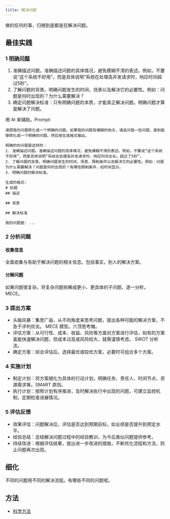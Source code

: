 ```yaml
---
title: 解决问题
---
```


做的任何的事，归根到底都是在解决问题。

## 最佳实践
### 1 [明确问题](../d/define-the-problem.md)
1. 准确描述问题。准确描述问题的具体情况，避免模糊不清的表述。例如，不要说“这个系统不好用”，而是具体说明“系统在处理高并发请求时，响应时间超过5秒”。
2. 了解问题的背景。明确问题发生的时间、场景以及解决它的必要性。例如：问题是何时出现的？为什么需要解决？
3. 确定问题解决标准：只有明确问题的本质，才能真正解决问题。明确问题才算是解决了问题。

用 AI 来辅助。Prompt:
```
请把我的问题转化成一个明确的问题。如果我的问题有模糊的地方，请追问我一些问题，直到能够转化成一个明确的问题。然后按生成格式输出。

明确的的问题是这样的：
1. 准确描述问题。准确描述问题的具体情况，避免模糊不清的表述。例如，不要说“这个系统不好用”，而是具体说明“系统在处理高并发请求时，响应时间太长。超过了5秒”。
2. 了解问题的背景。明确问题发生的时间、场景、限制条件以及解决它的必要性。例如：问题为什么需要解决？问题是何时出现的？有哪些限制条件，如时间显示。
3. 明确问题的解决标准。

生成的格式:
# 标题
## 描述

## 背景

## 解决标准

我的问题是: ...

```

### 2 分析问题
#### 收集信息
全面收集与有助于解决问题的相关信息。包括事实，别人的解决方案。

#### 分解问题
如果问题很复杂。将复杂问题拆解成更小、更具体的子问题，逐一分析。 MECE。



### 3 提出方案
- 头脑风暴：集思广益，从不同角度来思考问题，提出各种可能的解决方案，不急于评判优劣。 MECE 模型。六顶思考帽。
- 评估方案：从可行性、成本、收益、风险等方面对方案进行评估，如有的方案虽能快速解决问题，但成本过高或风险较大，就需谨慎考虑。 SWOT 分析法。
- 确定方案：综合评估后，选择最优或较优方案，必要时可组合多个方案。

### 4 实施计划
- 制定计划：将方案细化为具体的行动计划，明确任务、责任人、时间节点、资源需求等。SMART 原则。
- 执行计划：按照计划有序推进，及时解决执行中出现的问题，可建立监控机制，定期检查进展情况。
 
### 5 评估反馈
- 效果评估：问题解决后，评估是否达到预期目标，如业绩是否提升到预定水平。
- 经验总结：总结解决问题过程中的经验教训，为今后类似问题提供参考。
- 持续改进：根据评估结果，提出进一步改进的措施，不断优化流程和方法，防止问题再次出现。

## 细化
不同的问题用不同的解决流程。有哪些不同的问题呢。

## 方法
* [科学方法](../s/science.md)